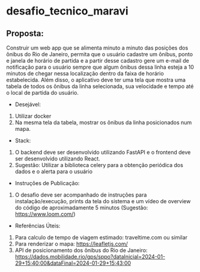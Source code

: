 # desafio_tecnico_maravi

## Proposta:
Construir um web app que se alimenta minuto a minuto das posições dos ônibus do Rio de Janeiro, permita que o usuário cadastre um ônibus, ponto e janela de horário de partida e a partir desse cadastro gere um e-mail de notificação para o usuário sempre que algum ônibus dessa linha esteja a 10 minutos de chegar nessa localização dentro da faixa de horário estabelecida. Além disso, o aplicativo deve ter uma tela que mostra uma tabela de todos os ônibus da linha selecionada, sua velocidade e tempo até o local de partida do usuário.

- Desejável:
1. Utilizar docker
2. Na mesma tela da tabela, mostrar os ônibus da linha posicionados num mapa.

- Stack:
1. O backend deve ser desenvolvido utilizando FastAPI e o frontend deve ser desenvolvido utilizando React.
2. Sugestão: Utilizar a biblioteca celery para a obtenção periódica dos dados e o alerta para o usuário

- Instruções de Publicação:
1. O desafio deve ser acompanhado de instruções para instalação/execução, prints da tela do sistema e um vídeo de overview do código de aproximadamente 5 minutos (Sugestão: https://www.loom.com/)

- Referências Úteis:
1. Para calculo de tempo de viagem estimado: traveltime.com ou similar
2. Para renderizar o mapa: https://leafletjs.com/
3. API de posicionamento dos ônibus do Rio de Janeiro: https://dados.mobilidade.rio/gps/sppo?dataInicial=2024-01-29+15:40:00&dataFinal=2024-01-29+15:43:00